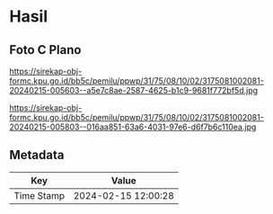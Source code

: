 # Hasil

## Foto C Plano

https://sirekap-obj-formc.kpu.go.id/bb5c/pemilu/ppwp/31/75/08/10/02/3175081002081-20240215-005603--a5e7c8ae-2587-4625-b1c9-9681f772bf5d.jpg

https://sirekap-obj-formc.kpu.go.id/bb5c/pemilu/ppwp/31/75/08/10/02/3175081002081-20240215-005803--016aa851-63a6-4031-97e6-d6f7b6c110ea.jpg


## Metadata

| Key        | Value               |
| ---------- | ------------------- |
| Time Stamp | 2024-02-15 12:00:28 |



